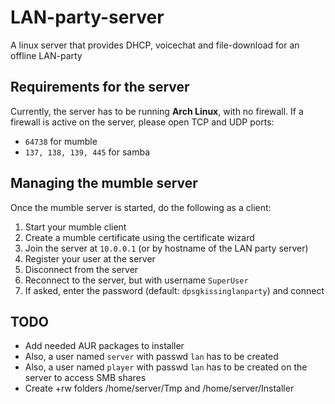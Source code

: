 # LAN-party-server

A linux server that provides DHCP, voicechat and file-download for an offline LAN-party

## Requirements for the server

Currently, the server has to be running **Arch Linux**, with no firewall.
If a firewall is active on the server, please open TCP and UDP ports:

- `64738` for mumble
- `137, 138, 139, 445` for samba

## Managing the mumble server

Once the mumble server is started, do the following as a client:

1. Start your mumble client
2. Create a mumble certificate using the certificate wizard
3. Join the server at `10.0.0.1` (or by hostname of the LAN party server)
4. Register your user at the server
5. Disconnect from the server
6. Reconnect to the server, but with username `SuperUser`
7. If asked, enter the password (default: `dpsgkissinglanparty`) and connect

## TODO

- Add needed AUR packages to installer
- Also, a user named `server` with passwd `lan` has to be created
- Also, a user named `player` with passwd `lan` has to be created on the server to access SMB shares
- Create +rw folders /home/server/Tmp and /home/server/Installer

